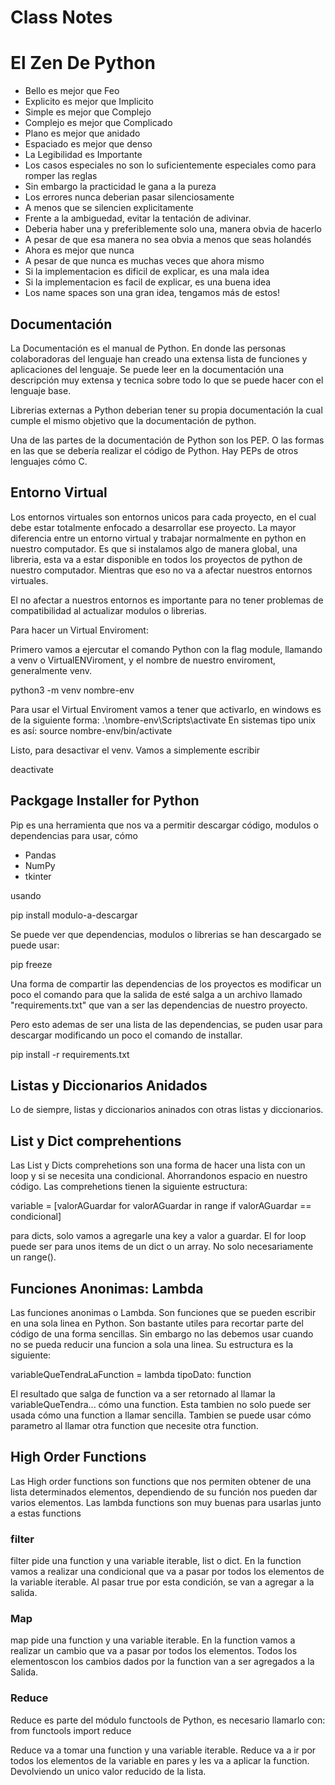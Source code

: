# Class Notes

# El Zen De Python

- Bello es mejor que Feo
- Explicito es mejor que Implicito
- Simple es mejor que Complejo
- Complejo es mejor que Complicado
- Plano es mejor que anidado
- Espaciado es mejor que denso
- La Legibilidad es Importante
- Los casos especiales no son lo suficientemente especiales como para romper las reglas
- Sin embargo la practicidad le gana a la pureza
- Los errores nunca deberian pasar silenciosamente 
- A menos que se silencien explicitamente
- Frente a la ambiguedad, evitar la tentación de adivinar.
- Deberia haber una y preferiblemente solo una, manera obvia de hacerlo
- A pesar de que esa manera no sea obvia a menos que seas holandés
- Ahora es mejor que nunca
- A pesar de que nunca es muchas veces que ahora mismo
- Si la implementacion es dificil de explicar, es una mala idea
- Si la implementacion es facil de explicar, es una buena idea
- Los name spaces son una gran idea, tengamos más de estos!

## Documentación

La Documentación es el manual de Python. En donde las personas colaboradoras del lenguaje han creado una extensa lista de funciones y 
aplicaciones del lenguaje. Se puede leer en la documentación una descripción muy extensa y tecnica sobre todo lo que se puede hacer 
con el lenguaje base. 

Librerias externas a Python deberian tener su propia documentación la cual cumple el mismo objetivo que la documentación de python.

Una de las partes de la documentación de Python son los PEP. O las formas en las que se debería realizar el código de Python. Hay PEPs de 
otros lenguajes cómo C.

## Entorno Virtual

Los entornos virtuales son entornos unicos para cada proyecto, en el cual debe estar totalmente enfocado a desarrollar ese proyecto. 
La mayor diferencia entre un entorno virtual y trabajar normalmente en python en nuestro computador. Es que si instalamos algo de manera 
global, una libreria, esta va a estar disponible en todos los proyectos de python de nuestro computador. Mientras que eso no va a afectar 
nuestros entornos virtuales.

El no afectar a nuestros entornos es importante para no tener problemas de compatibilidad al actualizar modulos o librerias.

Para hacer un Virtual Enviroment:

Primero vamos a ejercutar el comando Python con la flag module, llamando a venv o VirtualENViroment, y el nombre de nuestro enviroment, generalmente
venv.

python3 -m venv nombre-env

Para usar el Virtual Enviroment vamos a tener que activarlo, en windows es de la siguiente forma:
.\nombre-env\Scripts\activate
En sistemas tipo unix es así:
source nombre-env/bin/activate

Listo, para desactivar el venv. Vamos a simplemente escribir 

deactivate

## Packgage Installer for Python

Pip es una herramienta que nos va a permitir descargar código, modulos o dependencias para usar, cómo

- Pandas
- NumPy
- tkinter

usando 

pip install modulo-a-descargar

Se puede ver que dependencias, modulos o librerias se han descargado se puede usar:

pip freeze

Una forma de compartir las dependencias de los proyectos es modificar un poco el comando para que la salida de esté salga a un archivo 
llamado "requirements.txt" que van a ser las dependencias de nuestro proyecto. 

Pero esto ademas de ser una lista de las dependencias, se puden usar para descargar modificando un poco el comando de installar.

pip install -r requirements.txt

## Listas y Diccionarios Anidados

Lo de siempre, listas y diccionarios aninados con otras listas y diccionarios.

## List y Dict comprehentions

Las List y Dicts comprehetions son una forma de hacer una lista con un loop y si se necesita una condicional. Ahorrandonos espacio en nuestro 
código. Las comprehetions tienen la siguiente estructura:

variable = [valorAGuardar for valorAGuardar in range if valorAGuardar == condicional]

para dicts, solo vamos a agregarle una key a valor a guardar. 
El for loop puede ser para unos items de un dict o un array. No solo necesariamente un range().

## Funciones Anonimas: Lambda

Las funciones anonimas o Lambda. Son funciones que se pueden escribir en una sola linea en Python. Son bastante utiles para 
recortar parte del código de una forma sencillas. Sin embargo no las debemos usar cuando no se pueda reducir una funcion a sola una linea.
Su estructura es la siguiente:

variableQueTendraLaFunction = lambda tipoDato: function

El resultado que salga de function va a ser retornado al llamar la variableQueTendra... cómo una function. Esta tambien no solo puede ser usada
cómo una function a llamar sencilla. Tambien se puede usar cómo parametro al llamar otra function que necesite otra function.

## High Order Functions 

Las High order functions son functions que nos permiten obtener de una lista determinados elementos, dependiendo de su función nos pueden dar 
varios elementos. Las lambda functions son muy buenas para usarlas junto a estas functions

### filter
filter pide una function y una variable iterable, list o dict. En la function vamos a realizar una condicional que va a pasar por todos los 
elementos de la variable iterable. Al pasar true por esta condición, se van a agregar a la salida. 

### Map
map pide una function y una variable iterable. En la function vamos a realizar un cambio que va a pasar por todos los elementos. Todos los elementoscon los cambios dados por la function van a ser agregados a la Salida.

### Reduce

Reduce es parte del módulo functools de Python, es necesario llamarlo con: from functools import reduce

Reduce va a tomar una function y una variable iterable. Reduce va a ir por todos los elementos de la variable en pares y les va a aplicar la function. Devolviendo un unico valor reducido de la lista.
